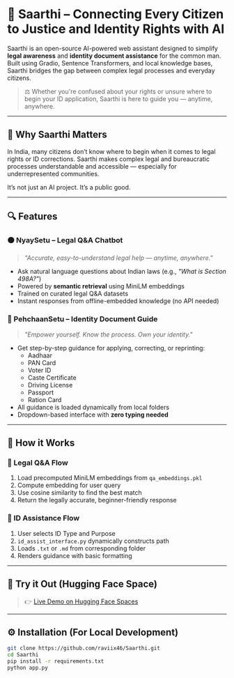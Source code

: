 # 🧠 Saarthi – Connecting Every Citizen to Justice and Identity Rights with AI

Saarthi is an open-source AI-powered web assistant designed to simplify **legal awareness** and **identity document assistance** for the common man. Built using Gradio, Sentence Transformers, and local knowledge bases, Saarthi bridges the gap between complex legal processes and everyday citizens.

> ⚖️ Whether you're confused about your rights or unsure where to begin your ID application, Saarthi is here to guide you — anytime, anywhere.

---

## 🧭 Why Saarthi Matters

In India, many citizens don’t know where to begin when it comes to legal rights or ID corrections. Saarthi makes complex legal and bureaucratic processes understandable and accessible — especially for underrepresented communities.

It’s not just an AI project. It’s a public good.

---

## 🔍 Features

### 🟠 NyaySetu – Legal Q&A Chatbot
> _"Accurate, easy-to-understand legal help — anytime, anywhere."_

- Ask natural language questions about Indian laws (e.g., _"What is Section 498A?"_)
- Powered by **semantic retrieval** using MiniLM embeddings
- Trained on curated legal Q&A datasets
- Instant responses from offline-embedded knowledge (no API needed)
  
### 🪪 PehchaanSetu – Identity Document Guide
> _"Empower yourself. Know the process. Own your identity."_

- Get step-by-step guidance for applying, correcting, or reprinting:
  - Aadhaar
  - PAN Card
  - Voter ID
  - Caste Certificate
  - Driving License
  - Passport
  - Ration Card
- All guidance is loaded dynamically from local folders
- Dropdown-based interface with **zero typing needed**

---

## 🧠 How it Works

### 🔹 Legal Q&A Flow
1. Load precomputed MiniLM embeddings from `qa_embeddings.pkl`
2. Compute embedding for user query
3. Use cosine similarity to find the best match
4. Return the legally accurate, beginner-friendly response

### 🔹 ID Assistance Flow
1. User selects ID Type and Purpose
2. `id_assist_interface.py` dynamically constructs path
3. Loads `.txt` or `.md` from corresponding folder
4. Renders guidance with basic formatting

---

## 🚀 Try it Out (Hugging Face Space)

> 👉 [Live Demo on Hugging Face Spaces](https://huggingface.co/spaces/raviix46/Saarthi)

---

## ⚙️ Installation (For Local Development)

```bash
git clone https://github.com/raviix46/Saarthi.git
cd Saarthi
pip install -r requirements.txt
python app.py
